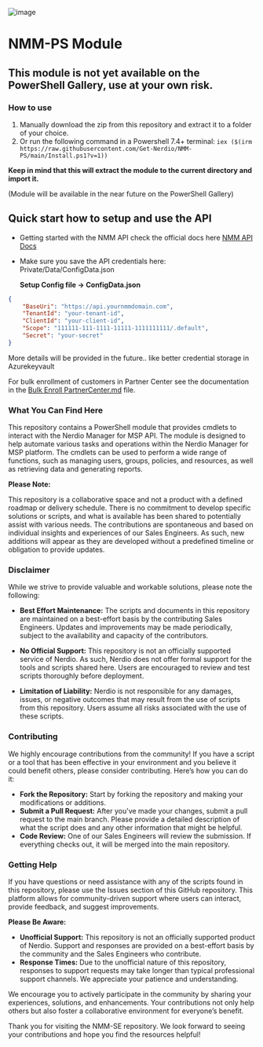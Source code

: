 ![image](https://github.com/Get-Nerdio/NMM-SE/assets/52416805/5c8dd05e-84a7-49f9-8218-64412fdaffaf)

# NMM-PS Module

## This module is not yet available on the PowerShell Gallery, use at your own risk.

### How to use

1. Manually download the zip from this repository and extract it to a folder of your choice.
2. Or run the following command in a Powershell 7.4+ terminal: ``` iex ($(irm https://raw.githubusercontent.com/Get-Nerdio/NMM-PS/main/Install.ps1?v=1)) ```

**Keep in mind that this will extract the module to the current directory and import it.**

(Module will be available in the near future on the PowerShell Gallery)

## Quick start how to setup and use the API

- Getting started with the NMM API check the official docs here [NMM API Docs](https://nmmhelp.getnerdio.com/hc/en-us/articles/26125597051277-Nerdio-Manager-Distributor-API-Getting-Started)
- Make sure you save the API credentials here: Private/Data/ConfigData.json

  **Setup Config file -> ConfigData.json**

```json
{
    "BaseUri": "https://api.yournmmdomain.com",
    "TenantId": "your-tenant-id",
    "ClientId": "your-client-id",
    "Scope": "111111-111-1111-11111-1111111111/.default",
    "Secret": "your-secret"
}
```
More details will be provided in the future.. like better credential storage in Azurekeyvault

For bulk enrollment of customers in Partner Center see the documentation in the [Bulk Enroll PartnerCenter.md](Bulk%20Enroll%20PartnerCenter.md) file.


### What You Can Find Here

This repository contains a PowerShell module that provides cmdlets to interact with the Nerdio Manager for MSP API. The module is designed to help automate various tasks and operations within the Nerdio Manager for MSP platform. The cmdlets can be used to perform a wide range of functions, such as managing users, groups, policies, and resources, as well as retrieving data and generating reports.

**Please Note:**

This repository is a collaborative space and not a product with a defined roadmap or delivery schedule. There is no commitment to develop specific solutions or scripts, and what is available has been shared to potentially assist with various needs. The contributions are spontaneous and based on individual insights and experiences of our Sales Engineers. As such, new additions will appear as they are developed without a predefined timeline or obligation to provide updates.

### Disclaimer
While we strive to provide valuable and workable solutions, please note the following:

- **Best Effort Maintenance:** The scripts and documents in this repository are maintained on a best-effort basis by the contributing Sales Engineers. Updates and improvements may be made periodically, subject to the availability and capacity of the contributors.

- **No Official Support:** This repository is not an officially supported service of Nerdio. As such, Nerdio does not offer formal support for the tools and scripts shared here. Users are encouraged to review and test scripts thoroughly before deployment.

- **Limitation of Liability:** Nerdio is not responsible for any damages, issues, or negative outcomes that may result from the use of scripts from this repository. Users assume all risks associated with the use of these scripts.

### Contributing
We highly encourage contributions from the community! If you have a script or a tool that has been effective in your environment and you believe it could benefit others, please consider contributing. Here’s how you can do it:

- **Fork the Repository:** Start by forking the repository and making your modifications or additions.
- **Submit a Pull Request:** After you've made your changes, submit a pull request to the main branch. Please provide a detailed description of what the script does and any other information that might be helpful.
- **Code Review:** One of our Sales Engineers will review the submission. If everything checks out, it will be merged into the main repository.

### Getting Help

If you have questions or need assistance with any of the scripts found in this repository, please use the Issues section of this GitHub repository. This platform allows for community-driven support where users can interact, provide feedback, and suggest improvements.

**Please Be Aware:**

- **Unofficial Support:** This repository is not an officially supported product of Nerdio. Support and responses are provided on a best-effort basis by the community and the Sales Engineers who contribute.
- **Response Times:** Due to the unofficial nature of this repository, responses to support requests may take longer than typical professional support channels. We appreciate your patience and understanding.

We encourage you to actively participate in the community by sharing your experiences, solutions, and enhancements. Your contributions not only help others but also foster a collaborative environment for everyone’s benefit.

Thank you for visiting the NMM-SE repository. We look forward to seeing your contributions and hope you find the resources helpful!


